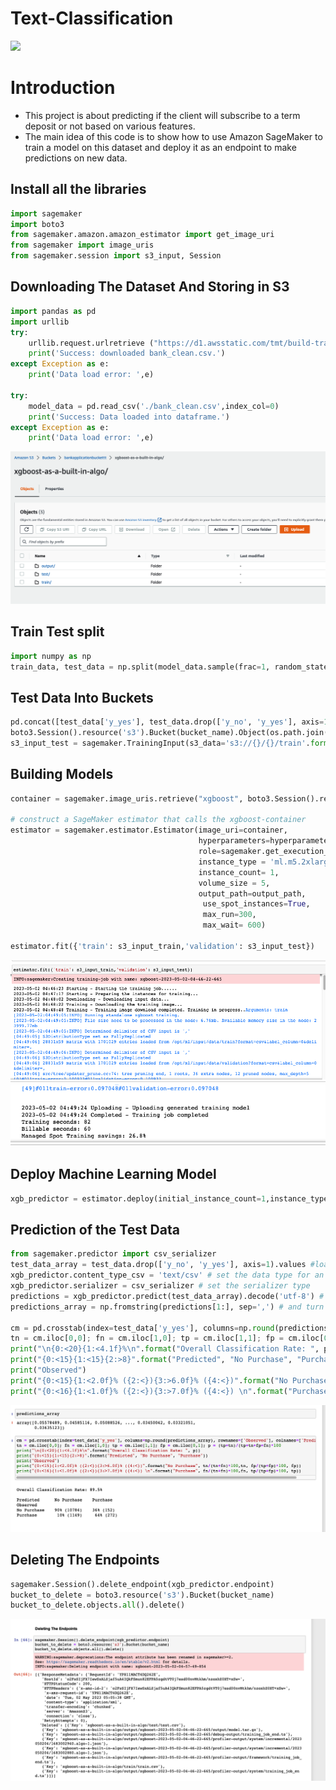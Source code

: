 # Text-Classification
[![](https://img.shields.io/badge/Python-3.6-blue.svg)](https://www.python.org/)




# Introduction
* This project is about predicting if the client will subscribe to a term deposit or not based on various features. 
* The main idea of this code is to show how to use Amazon SageMaker to train a model on this dataset and deploy it as an endpoint to make predictions on new data.

## Install all the libraries

```py
import sagemaker
import boto3
from sagemaker.amazon.amazon_estimator import get_image_uri 
from sagemaker import image_uris
from sagemaker.session import s3_input, Session
```

## Downloading The Dataset And Storing in S3

```py
import pandas as pd
import urllib
try:
    urllib.request.urlretrieve ("https://d1.awsstatic.com/tmt/build-train-deploy-machine-learning-model-sagemaker/bank_clean.27f01fbbdf43271788427f3682996ae29ceca05d.csv", "bank_clean.csv")
    print('Success: downloaded bank_clean.csv.')
except Exception as e:
    print('Data load error: ',e)

try:
    model_data = pd.read_csv('./bank_clean.csv',index_col=0)
    print('Success: Data loaded into dataframe.')
except Exception as e:
    print('Data load error: ',e)
```
![s3](images/Snip20230502_33.png)


## Train Test split

```py
import numpy as np
train_data, test_data = np.split(model_data.sample(frac=1, random_state=1729), [int(0.7 * len(model_data))])
```

## Test Data Into Buckets

```py
pd.concat([test_data['y_yes'], test_data.drop(['y_no', 'y_yes'], axis=1)], axis=1).to_csv('test.csv', index=False, header=False)
boto3.Session().resource('s3').Bucket(bucket_name).Object(os.path.join(prefix, 'test/test.csv')).upload_file('test.csv')
s3_input_test = sagemaker.TrainingInput(s3_data='s3://{}/{}/train'.format(bucket_name, prefix), content_type='csv')

```


## Building Models

```py
container = sagemaker.image_uris.retrieve("xgboost", boto3.Session().region_name,version ="latest")

# construct a SageMaker estimator that calls the xgboost-container
estimator = sagemaker.estimator.Estimator(image_uri=container,
                                          hyperparameters=hyperparameters,
                                          role=sagemaker.get_execution_role(),
                                          instance_type = 'ml.m5.2xlarge',
                                          instance_count= 1,
                                          volume_size = 5,
                                          output_path=output_path,
                                           use_spot_instances=True,
                                           max_run=300,
                                           max_wait= 600)

estimator.fit({'train': s3_input_train,'validation': s3_input_test})                                     
```

![model1](images/Snip20230502_28.png)
![model1](images/Snip20230502_29.png)

## Deploy Machine Learning Model 

```py
xgb_predictor = estimator.deploy(initial_instance_count=1,instance_type='ml.m4.xlarge')
```

## Prediction of the Test Data
```py
from sagemaker.predictor import csv_serializer
test_data_array = test_data.drop(['y_no', 'y_yes'], axis=1).values #load the data into an array
xgb_predictor.content_type_csv = 'text/csv' # set the data type for an inference
xgb_predictor.serializer = csv_serializer # set the serializer type
predictions = xgb_predictor.predict(test_data_array).decode('utf-8') # predict!
predictions_array = np.fromstring(predictions[1:], sep=',') # and turn the prediction into an array

cm = pd.crosstab(index=test_data['y_yes'], columns=np.round(predictions_array), rownames=['Observed'], colnames=['Predicted'])
tn = cm.iloc[0,0]; fn = cm.iloc[1,0]; tp = cm.iloc[1,1]; fp = cm.iloc[0,1]; p = (tp+tn)/(tp+tn+fp+fn)*100
print("\n{0:<20}{1:<4.1f}%\n".format("Overall Classification Rate: ", p))
print("{0:<15}{1:<15}{2:>8}".format("Predicted", "No Purchase", "Purchase"))
print("Observed")
print("{0:<15}{1:<2.0f}% ({2:<}){3:>6.0f}% ({4:<})".format("No Purchase", tn/(tn+fn)*100,tn, fp/(tp+fp)*100, fp))
print("{0:<16}{1:<1.0f}% ({2:<}){3:>7.0f}% ({4:<}) \n".format("Purchase", fn/(tn+fn)*100,fn, tp/(tp+fp)*100, tp))
```

![prediction](images/Snip20230502_30.png)

## Deleting The Endpoints

```py
sagemaker.Session().delete_endpoint(xgb_predictor.endpoint)
bucket_to_delete = boto3.resource('s3').Bucket(bucket_name)
bucket_to_delete.objects.all().delete()
```

![endpoints](images/Snip20230502_31.png)
